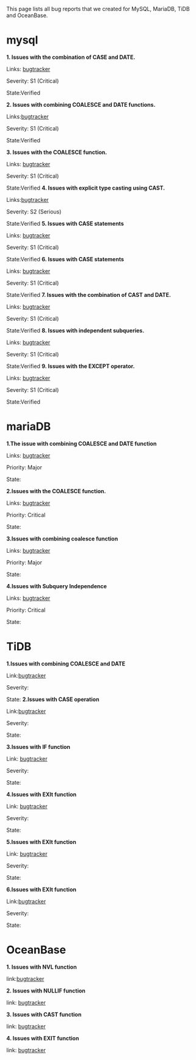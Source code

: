 This page lists all bug reports that we created for MySQL, MariaDB, TiDB and OceanBase.
# mysql
**1. Issues with the combination of CASE and DATE.**

Links: [bugtracker](https://bugs.mysql.com/bug.php?id=116720)

Severity:	S1 (Critical)

State:Verified

**2. Issues with combining COALESCE and DATE functions.**

Links:[bugtracker](https://bugs.mysql.com/bug.php?id=116721)

Severity:	S1 (Critical)

State:Verified

**3. Issues with the COALESCE function.**

Links: [bugtracker](https://bugs.mysql.com/bug.php?id=116722)

Severity:	S1 (Critical)

State:Verified
**4. Issues with explicit type casting using CAST.**

Links:[bugtracker](https://bugs.mysql.com/bug.php?id=116723)

Severity:	S2 (Serious)

State:Verified
**5. Issues with CASE statements**

Links: [bugtracker](https://bugs.mysql.com/bug.php?id=116724)

Severity:	S1 (Critical)

State:Verified
**6. Issues with CASE statements**

Links: [bugtracker](https://bugs.mysql.com/bug.php?id=116725)

Severity:	S1 (Critical)

State:Verified
**7. Issues with the combination of CAST and DATE.**

Links: [bugtracker](https://bugs.mysql.com/bug.php?id=116726)

Severity:	S1 (Critical)

State:Verified
**8. Issues with independent subqueries.**

Links: [bugtracker](https://bugs.mysql.com/bug.php?id=116727)

Severity:	S1 (Critical)

State:Verified
**9. Issues with the EXCEPT operator.**

Links: [bugtracker](https://bugs.mysql.com/bug.php?id=116728)

Severity:	S1 (Critical)

State:Verified
# mariaDB
**1.The issue with combining COALESCE and DATE function**


Links: [bugtracker](https://jira.mariadb.org/browse/MDEV-35453)

Priority: Major

State:



**2.Issues with the COALESCE function.**

Links: [bugtracker](https://jira.mariadb.org/browse/MDEV-35454)

Priority: Critical

State:



**3.Issues with combining  coalesce function**

Links: [bugtracker](https://jira.mariadb.org/browse/MDEV-35455)

Priority: Major

State:

**4.Issues with Subquery Independence**

Links: [bugtracker](https://jira.mariadb.org/browse/MDEV-35456)

Priority: Critical

State:

# TiDB
**1.Issues with combining COALESCE and DATE**

Link:[bugtracker](https://github.com/pingcap/docs/issues/19473)

Severity:

State:
**2.Issues with CASE operation**

Link:[bugtracker](https://github.com/pingcap/docs/issues/19474)

Severity:

State:



**3.Issues with IF function**

Link: [bugtracker](https://github.com/pingcap/docs/issues/19475)

Severity:

State:



**4.Issues with EXIt function**

Link: [bugtracker](https://github.com/pingcap/docs/issues/19476)

Severity:

State:



**5.Issues with EXIt function**

Link: [bugtracker](https://github.com/pingcap/docs/issues/19476)

Severity:

State:



**6.Issues with EXIt function**

Link:[bugtracker](https://github.com/pingcap/docs/issues/19476)

Severity:

State:

# OceanBase
**1. Issues with NVL function**

link:[bugtracker](https://github.com/oceanbase/oceanbase/issues/2167)



**2. Issues with NULLIF function**

link: [bugtracker](https://github.com/oceanbase/oceanbase/issues/2168)



**3. Issues with CAST function**

link: [bugtracker](https://github.com/oceanbase/oceanbase/issues/2169)



**4. Issues with EXIT function**

link: [bugtracker](https://github.com/oceanbase/oceanbase/issues/2170)



